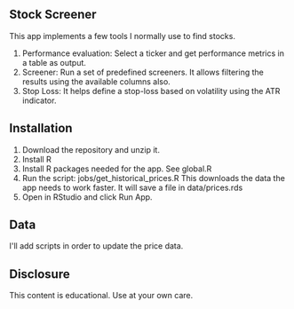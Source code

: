 

## Stock Screener

This app implements a few tools I normally use to find stocks. 

1. Performance evaluation: Select a ticker and get performance metrics in a table as output.
2. Screener: Run a set of predefined screeners. It allows filtering the results using the available columns also. 
3. Stop Loss: It helps define a stop-loss based on volatility using the ATR indicator. 

## Installation

1. Download the repository and unzip it. 
2. Install R
3. Install R packages needed for the app. See global.R
4. Run the script: jobs/get_historical_prices.R 
This downloads the data the app needs to work faster. It will save a file in data/prices.rds
5. Open in RStudio and click Run App. 

## Data

I'll add scripts in order to update the price data.

## Disclosure

This content is educational. Use at your own care. 
